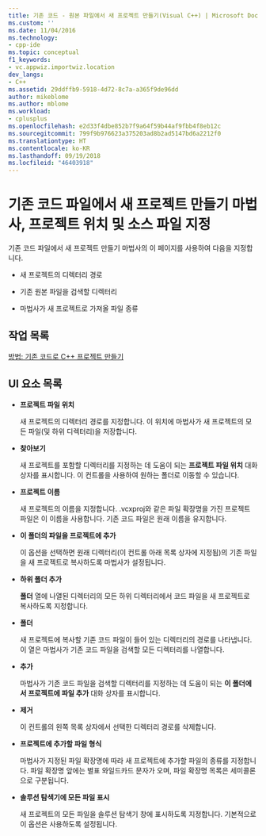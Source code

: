```yaml
---
title: 기존 코드 - 원본 파일에서 새 프로젝트 만들기(Visual C++) | Microsoft Docs
ms.custom: ''
ms.date: 11/04/2016
ms.technology:
- cpp-ide
ms.topic: conceptual
f1_keywords:
- vc.appwiz.importwiz.location
dev_langs:
- C++
ms.assetid: 29ddffb9-5918-4d72-8c7a-a365f9de96dd
author: mikeblome
ms.author: mblome
ms.workload:
- cplusplus
ms.openlocfilehash: e2d33f4dbe852b7f9a64f59b44af9fbb4f8eb12c
ms.sourcegitcommit: 799f9b976623a375203ad8b2ad5147bd6a2212f0
ms.translationtype: HT
ms.contentlocale: ko-KR
ms.lasthandoff: 09/19/2018
ms.locfileid: "46403918"
---
```

# <a name="specify-project-location-and-source-files-create-new-project-from-existing-code-files-wizard"></a>기존 코드 파일에서 새 프로젝트 만들기 마법사, 프로젝트 위치 및 소스 파일 지정

기존 코드 파일에서 새 프로젝트 만들기 마법사의 이 페이지를 사용하여 다음을 지정합니다.

- 새 프로젝트의 디렉터리 경로

- 기존 원본 파일을 검색할 디렉터리

- 마법사가 새 프로젝트로 가져올 파일 종류

## <a name="task-list"></a>작업 목록

[방법: 기존 코드로 C++ 프로젝트 만들기](../ide/how-to-create-a-cpp-project-from-existing-code.md)

## <a name="uielement-list"></a>UI 요소 목록

- **프로젝트 파일 위치**

   새 프로젝트의 디렉터리 경로를 지정합니다. 이 위치에 마법사가 새 프로젝트의 모든 파일(및 하위 디렉터리)을 저장합니다.

- **찾아보기**

   새 프로젝트를 포함할 디렉터리를 지정하는 데 도움이 되는 **프로젝트 파일 위치** 대화 상자를 표시합니다. 이 컨트롤을 사용하여 원하는 폴더로 이동할 수 있습니다.

- **프로젝트 이름**

   새 프로젝트의 이름을 지정합니다. .vcxproj와 같은 파일 확장명을 가진 프로젝트 파일은 이 이름을 사용합니다. 기존 코드 파일은 원래 이름을 유지합니다.

- **이 폴더의 파일을 프로젝트에 추가**

   이 옵션을 선택하면 원래 디렉터리(이 컨트롤 아래 목록 상자에 지정됨)의 기존 파일을 새 프로젝트로 복사하도록 마법사가 설정됩니다.

- **하위 폴더 추가**

   **폴더** 열에 나열된 디렉터리의 모든 하위 디렉터리에서 코드 파일을 새 프로젝트로 복사하도록 지정합니다.

- **폴더**

   새 프로젝트에 복사할 기존 코드 파일이 들어 있는 디렉터리의 경로를 나타냅니다. 이 열은 마법사가 기존 코드 파일을 검색할 모든 디렉터리를 나열합니다.

- **추가**

   마법사가 기존 코드 파일을 검색할 디렉터리를 지정하는 데 도움이 되는 **이 폴더에서 프로젝트에 파일 추가** 대화 상자를 표시합니다.

- **제거**

   이 컨트롤의 왼쪽 목록 상자에서 선택한 디렉터리 경로를 삭제합니다.

- **프로젝트에 추가할 파일 형식**

   마법사가 지정된 파일 확장명에 따라 새 프로젝트에 추가할 파일의 종류를 지정합니다. 파일 확장명 앞에는 별표 와일드카드 문자가 오며, 파일 확장명 목록은 세미콜론으로 구분됩니다.

- **솔루션 탐색기에 모든 파일 표시**

   새 프로젝트의 모든 파일을 솔루션 탐색기 창에 표시하도록 지정합니다. 기본적으로 이 옵션은 사용하도록 설정됩니다.